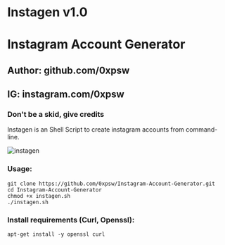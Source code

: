 # Instagen v1.0
# Instagram Account Generator
## Author: github.com/0xpsw
## IG: instagram.com/0xpsw
### Don't be a skid, give credits
Instagen is an Shell Script to create instagram accounts from command-line.

![instagen](https://media.discordapp.net/attachments/790298265677463628/891686760277495808/Instagen.PNG)

### Usage:
```
git clone https://github.com/0xpsw/Instagram-Account-Generator.git
cd Instagram-Account-Generator
chmod +x instagen.sh
./instagen.sh
```

### Install requirements (Curl, Openssl):

```
apt-get install -y openssl curl
```

